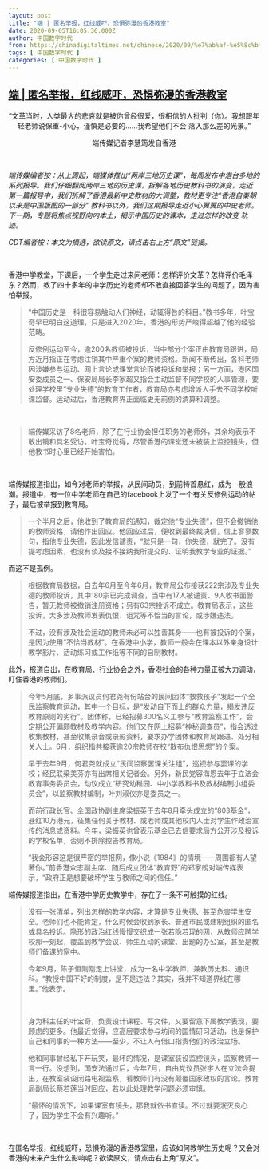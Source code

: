 ```yaml
---
layout: post
title: "端 | 匿名举报，红线威吓，恐惧弥漫的香港教室"
date: 2020-09-05T16:05:36.000Z
author: 中国数字时代
from: https://chinadigitaltimes.net/chinese/2020/09/%e7%ab%af-%e5%8c%bf%e5%90%8d%e4%b8%be%e6%8a%a5%ef%bc%8c%e7%ba%a2%e7%ba%bf%e5%a8%81%e5%90%93%ef%bc%8c%e6%81%90%e6%83%a7%e5%bc%a5%e6%bc%ab%e7%9a%84%e9%a6%99%e6%b8%af%e6%95%99%e5%ae%a4/
tags: [ 中国数字时代 ]
categories: [ 中国数字时代 ]
---
```

<!--1599321936000-->
[端 | 匿名举报，红线威吓，恐惧弥漫的香港教室](https://chinadigitaltimes.net/chinese/2020/09/%e7%ab%af-%e5%8c%bf%e5%90%8d%e4%b8%be%e6%8a%a5%ef%bc%8c%e7%ba%a2%e7%ba%bf%e5%a8%81%e5%90%93%ef%bc%8c%e6%81%90%e6%83%a7%e5%bc%a5%e6%bc%ab%e7%9a%84%e9%a6%99%e6%b8%af%e6%95%99%e5%ae%a4/)
------

<div>
<p style="text-align: center">“文革当时，人类最大的悲哀就是被你曾经很爱，很相信的人批判（你）。我想跟年轻老师说保重-小心，谨慎是必要的&#8230;&#8230;我希望他们不会 落入那么差的光景。”</p><p style="text-align: center">端传媒记者李慧筠发自香港</p><p>&nbsp;</p><p><em>端传媒编者按：从上周起，端媒体推出“两岸三地历史课”，每周发布中港台多地的系列报导。我们仔细翻阅两岸三地的历史课，拆解各地历史教科书的演变，走近 第一篇报导中，我们拆解了香港最新中史教材的大调整，教材更专注“香港自秦朝以来是中国版图的一部分” 教科书以外，我们这期报导走近小心翼翼的中史老师。下一期，专题将焦点视野向内本土，揭示中国历史的课本，走过怎样的改变 轨迹。</em></p><p><em>CDT编者按：本文为摘选，欲读原文，请点击右上方“原文”链接。</em></p><p>&nbsp;</p><p>香港中学教堂，下课后，一个学生走过来问老师：怎样评价文革？怎样评价毛泽东？然而，教了四十多年的中学历史的老师却不敢直接回答学生的问题了，因为害怕举报。</p><blockquote><p>“中国历史是一科很容易触动人们神经，动辄得咎的科目。”教书多年，叶宝奇早已明白这道理，只是进入2020年，香港的形势严峻得超越了他的经验范畴。</p><p>反修例运动至今，逾200名教师被投诉，当中部分个案正由教育局跟进，局方近月指正在考虑注销其中严重个案的教师资格。新闻不断传出，各科老师因涉嫌参与运动、网上言论或课堂言论而被投诉和举报；另一方面，港区国安委成员之一、保安局局长李家超又指会主动监督不同学校的人事管理，要处理学校里“专业失德”的教育工作者，教育局亦考虑增派人手去不同学校听课监督。运动过后，香港教育界正面临史无前例的清算和调整。</p></blockquote><p>&nbsp;</p><blockquote><p>端传媒采访了8名老师，除了在行业协会担任职务的老师外，其余均表示不敢出镜和具名受访。叶宝奇觉得，尽管香港的课堂还未被装上监控镜头，但他教书时心里已经开始害怕。</p></blockquote><p>&nbsp;</p><p>端传媒报道指出，如今对老师的举报，从民间动员，到前特首悬红，成为一股浪潮。报道中，有一位中学老师在自己的facebook上发了一个有关反修例运动的帖子，最后被举报到教育局。</p><blockquote><p>一个半月之后，他收到了教育局的通知，裁定他“专业失德”，但不会撤销他的教师资格，请他作出回应。他回应过后，便收到最终裁决信，信上寥寥数句，指他专业失德，因此发信谴责，“就只是一句，你失德，就完了。没有提考虑因素，也没有谈及接不接纳我所提交的、证明我教学专业的证据。”</p></blockquote><p>而这不是孤例。</p><blockquote><p>根据教育局数据，自去年6月至今年6月，教育局公布接获222宗涉及专业失德的教师投诉，其中180宗已完成调查，当中有17人被谴责、9人收书面警告，暂无教师被撤销注册资格；另有63宗投诉不成立。教育局表示，这些投诉，大多涉及教师发表仇恨、诅咒等不恰当的言论，或涉嫌违法。</p><p>不过，没有涉及社会运动的教师未必可以独善其身——也有被投诉的个案，是因为使用“不恰当教材”。在香港中小学，教师一般会在课本以外亲身设计教学影片、活动练习或工作纸等不同的自制教材。</p></blockquote><p>此外，报道自出，在教育局、行业协会之外，香港社会的各种力量正被大力调动，盯住香港的教师们。</p><blockquote><p>今年5月底，乡事派议员何君尧有份站台的民间团体“救救孩子”发起一个全民监察教育运动，其中一个目标，是“发动自下而上的群众力量，揭发违反教育原则的劣行”。团体称，已经招募300名义工参与“教育监察工作”，会定期公开偏颇教材及教学内容。他们又在网上招募“神秘调查员”，指会透过收集教材，甚至收集录音或录影资料，要求办学团体和教育局跟进、处分相关人士。6月，组织指共接获逾20宗教师在校“散布仇恨思想”的个案。</p><p>早于去年9月，何君尧就成立“民间监察罢课关注组”，巡视参与罢课的学校；经民联梁美芬亦有出席相关记者会。另外，新民党容海恩去年于立法会教育事务委员会，动议成立“研究幼稚园、中小学教科书及教材编制小组委员会”，以监察教材编制，叶刘淑仪亦是委员之一。</p><p>而前行政长官、全国政协副主席梁振英于去年8月牵头成立的“803基金”，悬红10万港元，征集任何关于教材、或老师或其他校内人士对学生作政治宣传的消息或资料。今年，梁振英也曾表示基金已去信要求局方公开涉及投诉的学校名单，否则不排除控告教育局。</p><p>“我会形容这是很严密的举报网，像小说《1984》的情境——周围都有人望著你。”前香港众志副主席、随后成立团体“教育野”的郑家朗对端传媒表示，“政府正是想要破坏学生与教师之间的信任。”</p></blockquote><p>端传媒报道指出，在香港中学历史教学中，存在了一条不可触摸的红线。</p><blockquote><p>没有一张清单，列出怎样的教学内容，才算是专业失德、甚至危害学生安全。老师们也不能肯定，什么时候会收到家长、普通市民或建制组织的匿名或具名投诉。隐形的政治红线慢慢交织成一张若隐若现的网，从教师应聘学校那一刻起，覆盖到教学会议、师生互动的课堂、出题的办公室，甚至是教师们备课的家中。</p><p>今年9月，陈子恒刚刚走上讲堂，成为一名中学教师，兼教历史科、通识科。“教授中国不好的制度，是不是违法？其实，我并不知道界线在哪里。”他表示。</p><p>&nbsp;</p><p>身为科主任的叶宝奇，负责设计课程、写文件，又要留意下属教学表现，要顾虑的更多。他最近觉得，应高层要求参与坊间的国情研习活动，也是保护自己和同事的一种方法——至少，不让人有借口指责他们的政治立场。</p><p>他和同事曾经私下开玩笑，最坏的情况，是课室装设监控镜头，监察教师一言一行。没想到，国安法通过后，今年7月，自由党议员张宇人在立法会提出，在教室装设闭路电视监察，看教师们有没有颠覆国家政权的言论。教育局副局长蔡若莲当时回应，若以此处理教学问题必须审慎。</p><p>“最怀的情况下，如果课室有镜头，那我就依书直读。不过就要泯灭良心了，因为学生不会有兴趣听。”</p></blockquote><p>&nbsp;</p><p>在匿名举报，红线威吓，恐惧弥漫的香港教室里，应该如何教学生历史呢？又会对香港的未来产生什么影响呢？欲读原文，请点击右上角“原文”。</p>
</div>
